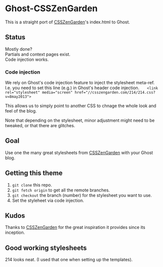 # Ghost-CSSZenGarden

This is a straight port of [CSSZenGarden](http://www.csszengarden.com)'s index.html to Ghost.

## Status

Mostly done?  
Partials and context pages exist.  
Code injection works.  

### Code injection

We rely on Ghost's code injection feature to inject the stylesheet meta-ref.
I.e. you need to set this line (e.g.) in Ghost's header code injection.
`	<link rel="stylesheet" media="screen" href="//csszengarden.com/214/214.css?v=8may2013">`

This allows us to simply point to another CSS to chnage the whole look and feel of the blog.

Note that depending on the stylesheet, minor adjustment might need to be tweaked, or that there are glitches.


## Goal

Use one the many great stylesheets from [CSSZenGarden](http://www.csszengarden.com)
with your Ghost blog.

## Getting this theme

1. `git clone` this repo.
2. `git fetch origin` to get all the remote branches.
3. `git checkout` the branch (number) for the stylesheet you want to use.
4. Set the styleheet via code injection.

## Kudos

Thanks to [CSSZenGarden](http://www.csszengarden.com) for the great inspiration it provides since its inception.

## Good working stylesheets

214 looks neat. (I used that one when setting up the templates).
